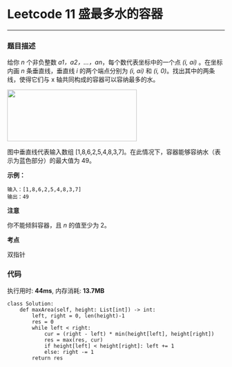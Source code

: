 # Leetcode 11 盛最多水的容器

***
### 题目描述

给你 *n* 个非负整数 *a1，a2，…，an*，每个数代表坐标中的一个点 *(i, ai)* 。在坐标内画 *n* 条垂直线，垂直线 *i* 的两个端点分别为 *(i, ai)* 和 *(i, 0)*。找出其中的两条线，使得它们与 x 轴共同构成的容器可以容纳最多的水。

<img src="images/7.png" width="300" height="120" >

图中垂直线代表输入数组 [1,8,6,2,5,4,8,3,7]。在此情况下，容器能够容纳水（表示为蓝色部分）的最大值为 49。

**示例：**

	输入：[1,8,6,2,5,4,8,3,7]
	输出：49

**注意**

你不能倾斜容器，且 *n* 的值至少为 2。

**考点**

双指针

### 代码

执行用时: **44ms**, 内存消耗: **13.7MB**

```
class Solution:
    def maxArea(self, height: List[int]) -> int:
        left, right = 0, len(height)-1
        res = 0
        while left < right:
            cur = (right - left) * min(height[left], height[right])
            res = max(res, cur)
            if height[left] < height[right]: left += 1
            else: right -= 1
        return res
```



